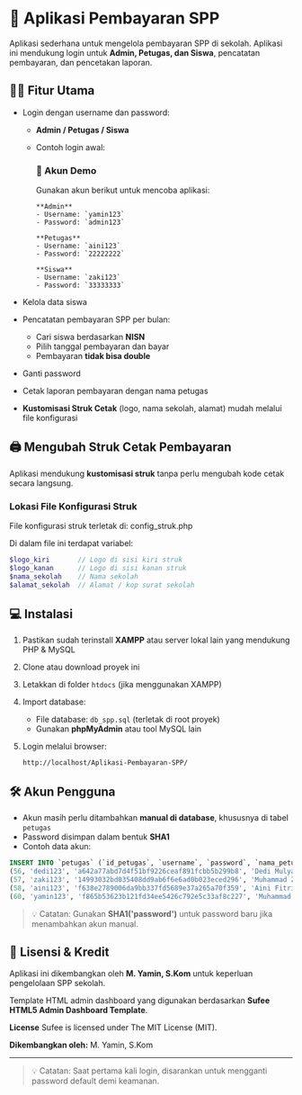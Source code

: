 # 🏫 Aplikasi Pembayaran SPP

Aplikasi sederhana untuk mengelola pembayaran SPP di sekolah. Aplikasi ini mendukung login untuk **Admin, Petugas, dan Siswa**, pencatatan pembayaran, dan pencetakan laporan.

## 🧑‍💼 Fitur Utama

* Login dengan username dan password:

  * **Admin / Petugas / Siswa**
  * Contoh login awal:

    ### 🔑 Akun Demo

    Gunakan akun berikut untuk mencoba aplikasi:
    
        **Admin**
        - Username: `yamin123`  
        - Password: `admin123`
        
        **Petugas**
        - Username: `aini123`  
        - Password: `22222222`
        
        **Siswa**
        - Username: `zaki123`  
        - Password: `33333333`
* Kelola data siswa
* Pencatatan pembayaran SPP per bulan:

  * Cari siswa berdasarkan **NISN**
  * Pilih tanggal pembayaran dan bayar
  * Pembayaran **tidak bisa double**
* Ganti password
* Cetak laporan pembayaran dengan nama petugas
* **Kustomisasi Struk Cetak** (logo, nama sekolah, alamat) mudah melalui file konfigurasi

## 🖨️ Mengubah Struk Cetak Pembayaran

Aplikasi mendukung **kustomisasi struk** tanpa perlu mengubah kode cetak secara langsung.  

### Lokasi File Konfigurasi Struk
File konfigurasi struk terletak di: config_struk.php

Di dalam file ini terdapat variabel:

```php
$logo_kiri       // Logo di sisi kiri struk
$logo_kanan      // Logo di sisi kanan struk
$nama_sekolah    // Nama sekolah
$alamat_sekolah  // Alamat / kop surat sekolah
```

## 💻 Instalasi

1. Pastikan sudah terinstall **XAMPP** atau server lokal lain yang mendukung PHP & MySQL
2. Clone atau download proyek ini
3. Letakkan di folder `htdocs` (jika menggunakan XAMPP)
4. Import database:

   * File database: `db_spp.sql` (terletak di root proyek)
   * Gunakan **phpMyAdmin** atau tool MySQL lain
5. Login melalui browser:

   ```
   http://localhost/Aplikasi-Pembayaran-SPP/
   ```

## 🛠️ Akun Pengguna

* Akun masih perlu ditambahkan **manual di database**, khususnya di tabel `petugas`
* Password disimpan dalam bentuk **SHA1**
* Contoh data akun:

```sql
INSERT INTO `petugas` (`id_petugas`, `username`, `password`, `nama_petugas`, `level`, `photo`) VALUES
(56, 'dedi123', 'a642a77abd7d4f51bf9226ceaf891fcbb5b299b8', 'Dedi Mulyadi', 'admin', 'default.png'),
(57, 'zaki123', '14993032bd035408dd9ab6f6e6ad0b023eced296', 'Muhammad Zaki', 'siswa', 'default.png'),
(58, 'aini123', 'f638e2789006da9bb337fd5689e37a265a70f359', 'Aini Fitriana', 'petugas', 'default.png'),
(60, 'yamin123', 'f865b53623b121fd34ee5426c792e5c33af8c227', 'Muhammad Yamin', 'admin', 'default.png');
```

> 💡 Catatan: Gunakan **SHA1('password')** untuk password baru jika menambahkan akun manual.

## 📝 Lisensi & Kredit

Aplikasi ini dikembangkan oleh **M. Yamin, S.Kom** untuk keperluan pengelolaan SPP sekolah.

Template HTML admin dashboard yang digunakan berdasarkan **Sufee HTML5 Admin Dashboard Template**.

**License**
Sufee is licensed under The MIT License (MIT).

**Dikembangkan oleh:** M. Yamin, S.Kom

---

> 💡 Catatan: Saat pertama kali login, disarankan untuk mengganti password default demi keamanan.
